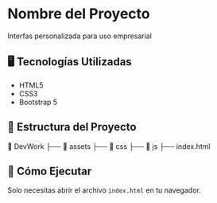 # Nombre del Proyecto  
Interfas personalizada para uso empresarial

## 🖥️ Tecnologías Utilizadas  
- HTML5  
- CSS3  
- Bootstrap 5  

## 📂 Estructura del Proyecto 

📁 DevWork
├── 📁 assets
├── 📁 css
├── 📁 js
├── index.html

## 🚀 Cómo Ejecutar  
Solo necesitas abrir el archivo `index.html` en tu navegador.
